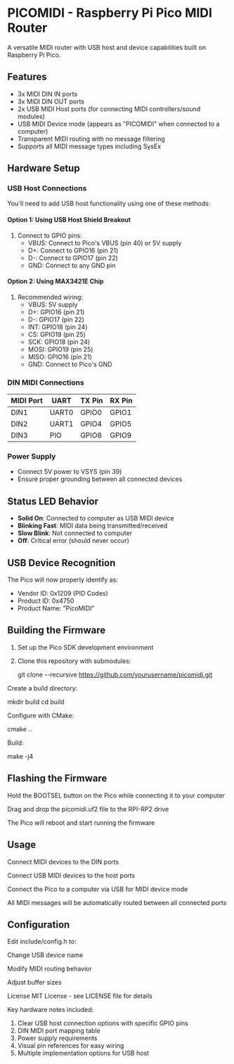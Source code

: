 # PICOMIDI - Raspberry Pi Pico MIDI Router

A versatile MIDI router with USB host and device capabilities built on Raspberry Pi Pico.

## Features

- 3x MIDI DIN IN ports
- 3x MIDI DIN OUT ports
- 2x USB MIDI Host ports (for connecting MIDI controllers/sound modules)
- USB MIDI Device mode (appears as "PICOMIDI" when connected to a computer)
- Transparent MIDI routing with no message filtering
- Supports all MIDI message types including SysEx

## Hardware Setup

### USB Host Connections

You'll need to add USB host functionality using one of these methods:

#### Option 1: Using USB Host Shield Breakout
1. Connect to GPIO pins:
   - VBUS: Connect to Pico's VBUS (pin 40) or 5V supply
   - D+: Connect to GPIO16 (pin 21)
   - D-: Connect to GPIO17 (pin 22)
   - GND: Connect to any GND pin

#### Option 2: Using MAX3421E Chip
1. Recommended wiring:
   - VBUS: 5V supply
   - D+: GPIO16 (pin 21)
   - D-: GPIO17 (pin 22)
   - INT: GPIO18 (pin 24)
   - CS: GPIO19 (pin 25)
   - SCK: GPIO18 (pin 24)
   - MOSI: GPIO19 (pin 25)
   - MISO: GPIO16 (pin 21)
   - GND: Connect to Pico's GND

### DIN MIDI Connections

| MIDI Port | UART | TX Pin | RX Pin |
|-----------|------|--------|--------|
| DIN1      | UART0| GPIO0  | GPIO1  |
| DIN2      | UART1| GPIO4  | GPIO5  |
| DIN3      | PIO  | GPIO8  | GPIO9  |

### Power Supply
- Connect 5V power to VSYS (pin 39)
- Ensure proper grounding between all connected devices

## Status LED Behavior

- **Solid On**: Connected to computer as USB MIDI device
- **Blinking Fast**: MIDI data being transmitted/received
- **Slow Blink**: Not connected to computer
- **Off**: Critical error (should never occur)

## USB Device Recognition

The Pico will now properly identify as:
- Vendor ID: 0x1209 (PID Codes)
- Product ID: 0x4750
- Product Name: "PicoMIDI"  

## Building the Firmware

1. Set up the Pico SDK development environment
2. Clone this repository with submodules:
  
   git clone --recursive https://github.com/yourusername/picomidi.git

Create a build directory:

  mkdir build
  cd build
  
Configure with CMake:

  cmake ..

Build:

  make -j4

## Flashing the Firmware

Hold the BOOTSEL button on the Pico while connecting it to your computer

Drag and drop the picomidi.uf2 file to the RPI-RP2 drive

The Pico will reboot and start running the firmware

## Usage

Connect MIDI devices to the DIN ports

Connect USB MIDI devices to the host ports

Connect the Pico to a computer via USB for MIDI device mode

All MIDI messages will be automatically routed between all connected ports

## Configuration

Edit include/config.h to:

Change USB device name

Modify MIDI routing behavior

Adjust buffer sizes

License
MIT License - see LICENSE file for details


Key hardware notes included:
1. Clear USB host connection options with specific GPIO pins
2. DIN MIDI port mapping table
3. Power supply requirements
4. Visual pin references for easy wiring
5. Multiple implementation options for USB host


